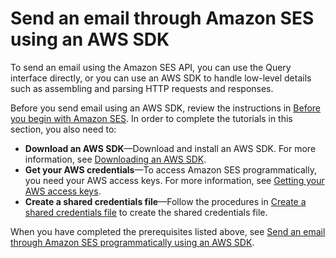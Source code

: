 # Send an email through Amazon SES using an AWS SDK<a name="send-an-email-using-sdk"></a>

To send an email using the Amazon SES API, you can use the Query interface directly, or you can use an AWS SDK to handle low\-level details such as assembling and parsing HTTP requests and responses\. 

Before you send email using an AWS SDK, review the instructions in [Before you begin with Amazon SES](send-email-getting-started-prerequisites.md)\. In order to complete the tutorials in this section, you also need to:
+ **Download an AWS SDK**—Download and install an AWS SDK\. For more information, see [Downloading an AWS SDK](download-aws-sdk.md)\.
+ **Get your AWS credentials**—To access Amazon SES programmatically, you need your AWS access keys\. For more information, see [Getting your AWS access keys](get-aws-keys.md)\.
+ **Create a shared credentials file**—Follow the procedures in [Create a shared credentials file](create-shared-credentials-file.md) to create the shared credentials file\.

When you have completed the prerequisites listed above, see [Send an email through Amazon SES programmatically using an AWS SDK](send-an-email-using-sdk-programmatically.md)\.

